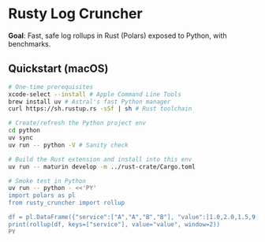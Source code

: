 # Rusty Log Cruncher

**Goal**: Fast, safe log rollups in Rust (Polars) exposed to Python, with benchmarks.

## Quickstart (macOS)

```bash
# One-time prerequisites
xcode-select --install # Apple Command Line Tools
brew install uv # Astral's fast Python manager
curl https://sh.rustup.rs -sSf | sh # Rust toolchain

# Create/refresh the Python project env
cd python
uv sync
uv run -- python -V # Sanity check

# Build the Rust extension and install into this env
uv run -- maturin develop -m ../rust-crate/Cargo.toml

# Smoke test in Python
uv run -- python - <<'PY'
import polars as pl
from rusty_cruncher import rollup

df = pl.DataFrame({"service":["A","A","B","B"], "value":[1.0,2.0,1.5,9.0]})
print(rollup(df, keys=["service"], value="value", window=2))
PY

